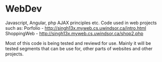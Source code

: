 # WebDev
Javascript, Angular, php AJAX principles etc.
Code used in web projects such as:
Porfolio - http://singh13x.myweb.cs.uwindsor.ca/intro.html
ShoppingWeb - http://singh13x.myweb.cs.uwindsor.ca/shop2.php


Most of this code is being tested and reviewd for use.
Mainly it will be tested segments that can be use for,
other parts of websites and other projects.




